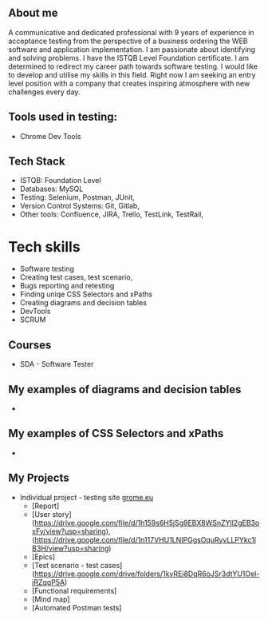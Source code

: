 ## About me

 A communicative and dedicated professional with 9 years of experience in acceptance testing from the perspective of a business ordering the WEB software and application implementation. I am passionate about identifying and solving problems. I have the ISTQB Level Foundation certificate. I am determined to redirect my career path towards software testing. I would like to develop and utilise my skills in this field. Right now I am seeking an entry level position with a company that creates inspiring atmosphere with new challenges every day.

## Tools used in testing:

* Chrome Dev Tools

## Tech Stack

* ISTQB: Foundation Level 
* Databases: MySQL
* Testing: Selenium, Postman, JUnit,
* Version Control Systems: Git, Gitlab,
* Other tools: Confluence, JIRA, Trello, TestLink, TestRail,

# Tech skills

  - Software testing
  - Creating test cases, test scenario,
  - Bugs reporting and retesting
  - Finding uniqe CSS Selectors and xPaths
  - Creating diagrams and decision tables
  - DevTools
  - SCRUM
  
## Courses 

* SDA - Software Tester

## My examples of diagrams and decision tables
  - 
## My examples of CSS Selectors and xPaths
  - 

## My Projects

  - Individual project - testing site [grome.eu](https://pl.grome.eu/)
     - [Report]
     - [User story] (https://drive.google.com/file/d/1h159s6H5jSg9EBX8WSnZYll2gEB3oxFy/view?usp=sharing), (https://drive.google.com/file/d/1n117VHU1LNIPGgsOquRyvLLPYkc1lB3H/view?usp=sharing)
     - [Epics]
     - [Test scenario - test cases] (https://drive.google.com/drive/folders/1kyREj8DqR6oJSr3dtYU1Oel-jRZqqP5A)
     - [Functional requirements]
     - [Mind map]
     - [Automated Postman tests]
